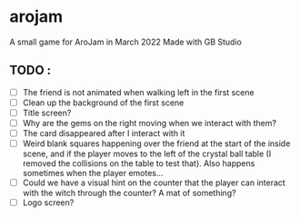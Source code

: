 # arojam
A small game for AroJam in March 2022
Made with GB Studio

## TODO :
- [ ] The friend is not animated when walking left in the first scene
- [ ] Clean up the background of the first scene
- [ ] Title screen?
- [ ] Why are the gems on the right moving when we interact with them?
- [ ] The card disappeared after I interact with it
- [ ] Weird blank squares happening over the friend at the start of the inside scene, and if the player moves to the left of the crystal ball table (I removed the collisions on the table to test that). Also happens sometimes when the player emotes...
- [ ] Could we have a visual hint on the counter that the player can interact with the witch through the counter? A mat of something?
- [ ] Logo screen?
